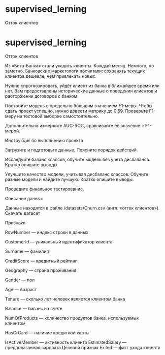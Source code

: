 # supervised_lerning
Отток клиентов
# supervised_lerning
Отток клиентов

Из «Бета-Банка» стали уходить клиенты. Каждый месяц. Немного, но заметно. Банковские маркетологи посчитали: сохранять текущих клиентов дешевле, чем привлекать новых.

Нужно спрогнозировать, уйдёт клиент из банка в ближайшее время или нет. Вам предоставлены исторические данные о поведении клиентов и расторжении договоров с банком. 

Постройте модель с предельно большим значением F1-меры. Чтобы сдать проект успешно, нужно довести метрику до 0.59. Проверьте F1-меру на тестовой выборке самостоятельно.

Дополнительно измеряйте AUC-ROC, сравнивайте её значение с F1-мерой.

Инструкция по выполнению проекта

Загрузите и подготовьте данные. Поясните порядок действий.

Исследуйте баланс классов, обучите модель без учёта дисбаланса. Кратко опишите выводы.

Улучшите качество модели, учитывая дисбаланс классов. Обучите разные модели и найдите лучшую. Кратко опишите выводы.

Проведите финальное тестирование.

Описание данных

Данные находятся в файле /datasets/Churn.csv (англ. «отток клиентов»). Скачать датасет

Признаки

RowNumber — индекс строки в данных

CustomerId — уникальный идентификатор клиента

Surname — фамилия

CreditScore — кредитный рейтинг

Geography — страна проживания

Gender — пол

Age — возраст

Tenure — сколько лет человек является клиентом банка

Balance — баланс на счёте

NumOfProducts — количество продуктов банка, используемых клиентом

HasCrCard — наличие кредитной карты

IsActiveMember — активность клиента
EstimatedSalary — предполагаемая зарплата
Целевой признак
Exited — факт ухода клиента
